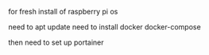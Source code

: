 

for fresh install of raspberry pi os

need to apt update
need to install docker
docker-compose

then need to set up portainer